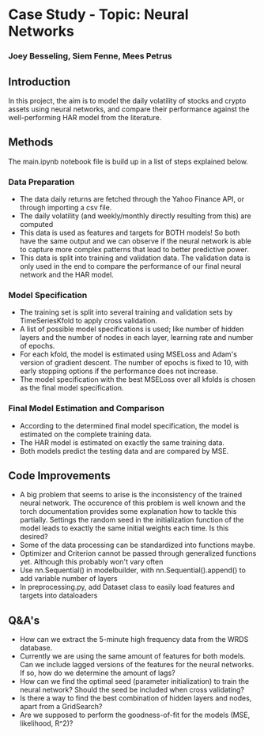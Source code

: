 # Case Study - Topic: Neural Networks
### Joey Besseling, Siem Fenne, Mees Petrus

## Introduction
In this project, the aim is to model the daily volatility of stocks and crypto assets using neural networks, and compare their performance against the well-performing HAR model from the literature.

## Methods
The main.ipynb notebook file is build up in a list of steps explained below.

### Data Preparation
- The data daily returns are fetched through the Yahoo Finance API, or through importing a csv file.
- The daily volatility (and weekly/monthly directly resulting from this) are computed
- This data is used as features and targets for BOTH models! So both have the same output and we can observe if the neural network is able to capture more complex patterns that lead to better predictive power.
- This data is split into training and validation data. The validation data is only used in the end to compare the performance of our final neural network and the HAR model.

### Model Specification
- The training set is split into several training and validation sets by TimeSeriesKfold to apply cross validation.
- A list of possible model specifications is used; like number of hidden layers and the number of nodes in each layer, learning rate and number of epochs.
- For each kfold, the model is estimated using MSELoss and Adam's version of gradient descent. The number of epochs is fixed to 10, with early stopping options if the performance does not increase.
- The model specification with the best MSELoss over all kfolds is chosen as the final model specification.

### Final Model Estimation and Comparison
- According to the determined final model specification, the model is estimated on the complete training data.
- The HAR model is estimated on exactly the same training data.
- Both models predict the testing data and are compared by MSE.

## Code Improvements
- A big problem that seems to arise is the inconsistency of the trained neural network. The occurence of this problem is well known and the torch documentation provides some explanation how to tackle this partially. Settings the random seed in the initialization function of the model leads to exactly the same initial weights each time. Is this desired?
- Some of the data processing can be standardized into functions maybe.
- Optimizer and Criterion cannot be passed through generalized functions yet. Although this probably won't vary often
- Use nn.Sequential() in modelbuilder, with nn.Sequential().append() to add variable number of layers
- In preprocessing.py, add Dataset class to easily load features and targets into dataloaders

## Q&A's
- How can we extract the 5-minute high frequency data from the WRDS database.
- Currently we are using the same amount of features for both models. Can we include lagged versions of the features for the neural networks. If so, how do we determine the amount of lags?
- How can we find the optimal seed (parameter initialization) to train the neural network? Should the seed be included when cross validating?
- Is there a way to find the best combination of hidden layers and nodes, apart from a GridSearch?
- Are we supposed to perform the goodness-of-fit for the models (MSE, likelihood, R^2)?
